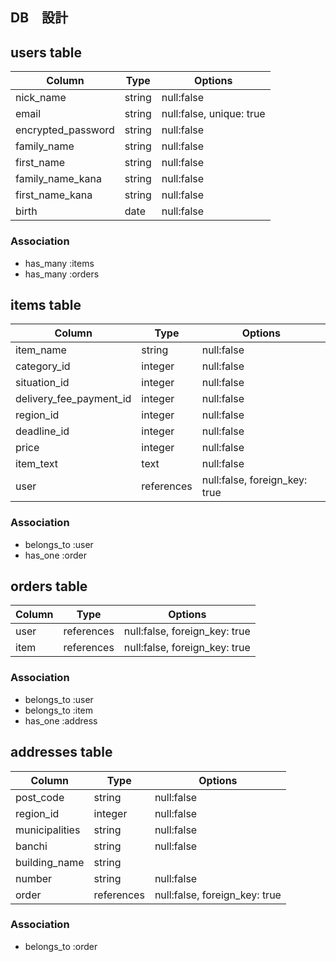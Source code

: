 ## DB　設計

## users table


|Column               |Type  |Options                  |
|---------------------|------|-------------------------|
|nick_name            |string|null:false               |
|email                |string|null:false, unique: true |
|encrypted_password   |string|null:false               |
|family_name          |string|null:false               |
|first_name           |string|null:false               |
|family_name_kana     |string|null:false               |
|first_name_kana      |string|null:false               | 
|birth                |date  |null:false               |


### Association

* has_many :items
* has_many :orders

## items table


|Column                  |Type      |Options                       |
|------------------------|----------|------------------------------|
|item_name               |string    |null:false                    |
|category_id             |integer   |null:false                    |
|situation_id            |integer   |null:false                    |
|delivery_fee_payment_id |integer   |null:false                    |
|region_id               |integer   |null:false                    |
|deadline_id             |integer   |null:false                    |
|price                   |integer   |null:false                    |
|item_text               |text      |null:false                    |
|user                    |references|null:false,  foreign_key: true|



### Association

* belongs_to :user
* has_one :order

## orders table


|Column|Type      |Options                      |
|------|----------|-----------------------------|
|user  |references|null:false, foreign_key: true|
|item  |references|null:false, foreign_key: true|


### Association

* belongs_to :user
* belongs_to :item
* has_one :address

## addresses table

|Column        |Type      |Options                      |
|--------------|----------|-----------------------------|
|post_code     |string    |null:false                   |
|region_id     |integer   |null:false                   |
|municipalities|string    |null:false                   |
|banchi        |string    |null:false                   |
|building_name |string    |                             |
|number        |string    |null:false                   |
|order         |references|null:false, foreign_key: true|

### Association

* belongs_to :order